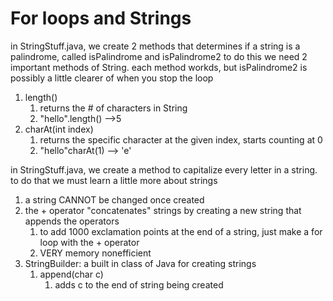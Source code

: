 # For loops and Strings

<p>
in StringStuff.java, we create 2 methods that determines if a string is a palindrome, called isPalindrome and isPalindrome2 to do this we need 2 important methods of String. each method workds, but isPalindrome2 is possibly a little clearer of when you stop the loop</p>

1. length()
    1. returns the # of characters in String
    2. "hello".length() -->5
2. charAt(int index)
    1. returns the specific character at the given index, starts counting at 0
    2. "hello"charAt(1) --> 'e'


<p>
in StringStuff.java, we create a method to capitalize every letter in a string. to do that we must learn a little more about strings</p>

1. a string CANNOT be changed once created
2. the + operator "concatenates" strings by creating a new string that appends the operators
    1. to add 1000 exclamation points at the end of a string, just make a for loop with the + operator
    2. VERY memory nonefficient
3. StringBuilder: a built in class of Java for creating strings
    1. append(char c)
        1. adds c to the end of string being created